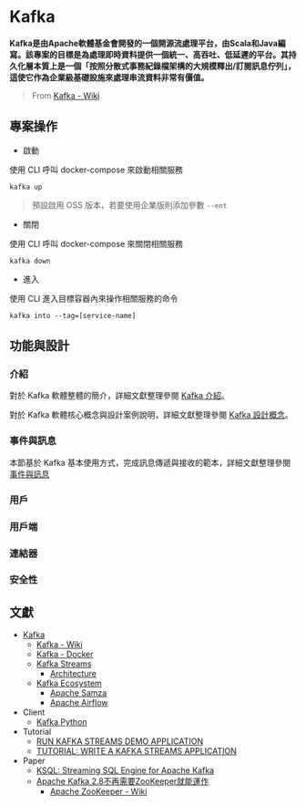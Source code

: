 # Kafka

**Kafka是由Apache軟體基金會開發的一個開源流處理平台，由Scala和Java編寫。該專案的目標是為處理即時資料提供一個統一、高吞吐、低延遲的平台。其持久化層本質上是一個「按照分散式事務紀錄檔架構的大規模釋出/訂閱訊息佇列」，這使它作為企業級基礎設施來處理串流資料非常有價值。**
> From [Kafka - Wiki](https://zh.wikipedia.org/zh-tw/Kafka)

## 專案操作

+ 啟動

使用 CLI 呼叫 docker-compose 來啟動相關服務

```
kafka up
```
> 預設啟用 OSS 版本，若要使用企業版則添加參數 ```--ent```

+ 關閉

使用 CLI 呼叫 docker-compose 來關閉相關服務

```
kafka down
```

+ 進入

使用 CLI 進入目標容器內來操作相關服務的命令

```
kafka into --tag=[service-name]
```

## 功能與設計

### 介紹

對於 Kafka 軟體整體的簡介，詳細文獻整理參閱 [Kafka 介紹](./docs/introduction.md)。

對於 Kafka 軟體核心概念與設計案例說明，詳細文獻整理參閱 [Kafka 設計概念](./docs/concept.md)。

### 事件與訊息

本節基於 Kafka 基本使用方式，完成訊息傳遞與接收的範本，詳細文獻整理參閱 [事件與訊息](./docs/event-message.md)

### 用戶

### 用戶端

### 連結器

### 安全性

## 文獻

+ [Kafka](https://kafka.apache.org/documentation/)
    - [Kafka - Wiki](https://zh.wikipedia.org/zh-tw/Kafka)
    - [Kafka - Docker](https://hub.docker.com/r/apache/kafka)
    - [Kafka Streams](https://kafka.apache.org/documentation/streams/)
        + [Architecture](https://kafka.apache.org/34/documentation/streams/architecture)
    - [Kafka Ecosystem](https://cwiki.apache.org/confluence/display/KAFKA/Ecosystem)
        + [Apache Samza](https://samza.apache.org/)
        + [Apache Airflow](https://airflow.apache.org/docs/apache-airflow-providers-apache-kafka/stable/operators/index.html)
+ Client
    - [Kafka Python](https://kafka-python.readthedocs.io/en/master/)
+ Tutorial
    - [RUN KAFKA STREAMS DEMO APPLICATION](https://kafka.apache.org/34/documentation/streams/quickstart)
    - [TUTORIAL: WRITE A KAFKA STREAMS APPLICATION](https://kafka.apache.org/34/documentation/streams/tutorial)
+ Paper
    - [KSQL: Streaming SQL Engine for Apache Kafka](https://openproceedings.org/2019/conf/edbt/EDBT19_paper_329.pdf)
    - [Apache Kafka 2.8不再需要ZooKeeper就能運作](https://www.ithome.com.tw/news/143569)
        + [Apache ZooKeeper - Wiki](https://zh.wikipedia.org/zh-tw/Apache_ZooKeeper)
